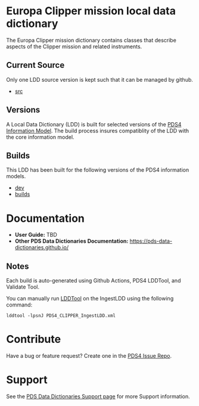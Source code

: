 # Europa Clipper mission local data dictionary

The Europa Clipper mission dictionary contains classes that describe aspects of the Clipper mission and related instruments.

## Current Source

Only one LDD source version is kept such that it can be managed by github.

- [src](src)

## Versions

A Local Data Dictionary (LDD) is built for selected versions of the [PDS4 Information Model](https://pds.nasa.gov/pds4/doc/im/).
The build process insures compatiblity of the LDD with the core information model.

## Builds

This LDD has been built for the following versions of the PDS4 information models.

- [dev](build/development)
- [builds](build)
	
# Documentation

* **User Guide:** TBD
* **Other PDS Data Dictionaries Documentation:** https://pds-data-dictionaries.github.io/

## Notes

Each build is auto-generated using Github Actions, PDS4 LDDTool, and Validate Tool.


You can manually run [LDDTool](https://nasa-pds.github.io/pds4-information-model/model-lddtool/index.html) on the IngestLDD using the following command:
```
lddtool -lpsnJ PDS4_CLIPPER_IngestLDD.xml
```


# Contribute

Have a bug or feature request? Create one in the [PDS4 Issue Repo](https://github.com/pds-data-dictionaries/PDS4-LDD-Issue-Repo/issues/new/choose).


# Support

See the [PDS Data Dictionaries Support page](https://pds-data-dictionaries.github.io/support/contribute.html) for more Support information.
